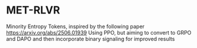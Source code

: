 # MET-RLVR
Minority Entropy Tokens, inspired by the following paper https://arxiv.org/abs/2506.01939
Using PPO, but aiming to convert to GRPO and DAPO and then incorporate binary signaling for improved results
